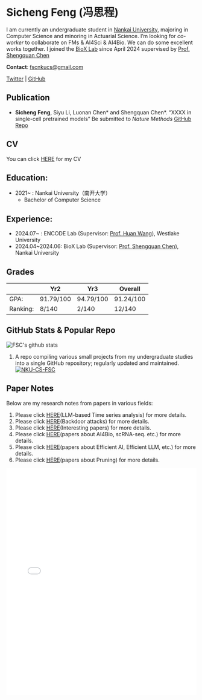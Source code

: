 # Sicheng Feng (冯思程)
I am currently an undergraduate student in [Nankai University](https://www.nankai.edu.cn/), majoring in Computer Science and minoring in Actuarial Science. I’m looking for *co-worker* to collaborate on FMs & AI4Sci & AI4Bio. We can do some excellent works together. I joined the [BioX Lab](https://biox-nku.github.io/#) since April 2024 supervised by [Prof. Shengquan Chen]([https://biox-nku.github.io/#](https://math.nankai.edu.cn/2022/0301/c5623a432805/page.htm))

**Contact**: fscnkucs@gmail.com

[Twitter](https://x.com/si_feng32704) | [GitHub](https://github.com/fscdc)

## Publication
- **Sicheng Feng**, Siyu Li, Luonan Chen* and Shengquan Chen*. “XXXX in single-cell pretrained models” Be submitted to _Nature Methods_ [GitHub Repo](https://github.com/BioX-NKU/scBackdoor)

## CV
You can click [HERE](/CV-Sicheng_Feng.pdf) for my CV

## Education:
- 2021~ : Nankai University（南开大学）
  - Bachelor of Computer Science

## Experience:

- 2024.07~ : ENCODE Lab (Supervisor: [Prof. Huan Wang](https://huanwang.tech/)), Westlake University
- 2024.04~2024.06: BioX Lab (Supervisor: [Prof. Shengquan Chen]([https://biox-nku.github.io/#](https://math.nankai.edu.cn/2022/0301/c5623a432805/page.htm))), Nankai University

## Grades

|                 | Yr2        | Yr3        | Overall    |
|-----------------|------------|------------|------------|
| GPA:            | 91.79/100  | 94.79/100  | 91.24/100  |
| Ranking:        | 8/140      | 2/140      | 12/140     |

## GitHub Stats & Popular Repo

![FSC's github stats](https://github-readme-stats.vercel.app/api?username=fscdc&show_icons=true&theme=tokyonight) 

1. A repo compiling various small projects from my undergraduate studies into a single GitHub repository; regularly updated and maintained.
   [![NKU-CS-FSC](https://github-readme-stats.vercel.app/api/pin/?username=fscdc&repo=NKU-CS-FSC)](https://github.com/fscdc/NKU-CS-FSC)

## Paper Notes
Below are my research notes from papers in various fields:

1. Please click [HERE](./Paper-Note/model4ts.md)(LLM-based Time series analysis) for more details.
2. Please click [HERE](./Paper-Note/backdoor.md)(Backdoor attacks) for more details.
3. Please click [HERE](./Paper-Note/interesting.md)(Interesting papers) for more details.
4. Please click [HERE](./Paper-Note/bio.md)(papers about AI4Bio, scRNA-seq. etc.) for more details.
5. Please click [HERE](./Paper-Note/efficient-llm.md)(papers about Efficient AI, Efficient LLM, etc.) for more details.
5. Please click [HERE]()(papers about Pruning) for more details.


<div style="display: flex; justify-content: flex-start;">
  <iframe src="./maps.html" width="900" height="600" style="border: none;"></iframe>
</div>
